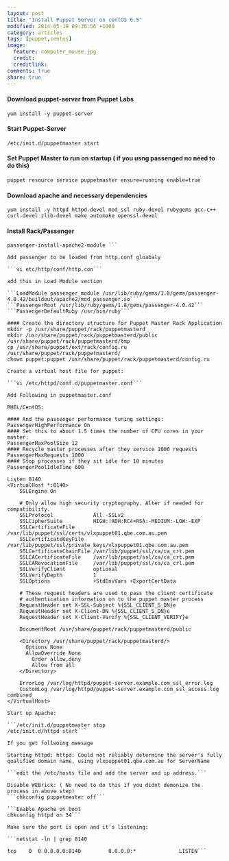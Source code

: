 ```yaml
---
layout: post
title: "Install Puppet Server on centOS 6.5"
modified: 2014-05-19 09:36:56 +1000
category: articles
tags: [puppet,centos]
image:
  feature: computer_mouse.jpg
  credit: 
  creditlink: 
comments: true
share: true
---
```


#### Download puppet-server from Puppet Labs
```yum install -y puppet-server```

#### Start Puppet-Server
```/etc/init.d/puppetmaster start```

#### Set Puppet Master to run on startup ( if you usng passenged no need to do this)
```puppet resource service puppetmaster ensure=running enable=true```

#### Download apache and necessary dependencies
```yum install -y httpd httpd-devel mod_ssl ruby-devel rubygems gcc-c++ curl-devel zlib-devel make automake openssl-devel```
 
#### Install Rack/Passenger
```gem install rack passenger
passenger-install-apache2-module ```

Add passenger to be loaded from http.conf gloabaly

```vi etc/http/conf/http.con```

add this in Load Module section

```LoadModule passenger_module /usr/lib/ruby/gems/1.8/gems/passenger-4.0.42/buildout/apache2/mod_passenger.so```
```PassengerRoot /usr/lib/ruby/gems/1.8/gems/passenger-4.0.42```
```PassengerDefaultRuby /usr/bin/ruby```
 
#### Create the directory structure for Puppet Master Rack Application
mkdir -p /usr/share/puppet/rack/puppetmasterd
mkdir /usr/share/puppet/rack/puppetmasterd/public /usr/share/puppet/rack/puppetmasterd/tmp
cp /usr/share/puppet/ext/rack/config.ru  /usr/share/puppet/rack/puppetmasterd/
chown puppet:puppet /usr/share/puppet/rack/puppetmasterd/config.ru

Create a virtual host file for puppet:

```vi /etc/httpd/conf.d/puppetmaster.conf```

Add Following in puppetmaster.conf

RHEL/CentOS:

#### And the passenger performance tuning settings:
PassengerHighPerformance On
#### Set this to about 1.5 times the number of CPU cores in your master:
PassengerMaxPoolSize 12
#### Recycle master processes after they service 1000 requests
PassengerMaxRequests 1000
#### Stop processes if they sit idle for 10 minutes
PassengerPoolIdleTime 600

Listen 8140
<VirtualHost *:8140>
    SSLEngine On

    # Only allow high security cryptography. Alter if needed for compatibility.
    SSLProtocol             All -SSLv2
    SSLCipherSuite          HIGH:!ADH:RC4+RSA:-MEDIUM:-LOW:-EXP
    SSLCertificateFile      /var/lib/puppet/ssl/certs/vlxpuppet01.qbe.com.au.pem
    SSLCertificateKeyFile   /var/lib/puppet/ssl/private_keys/vlxpuppet01.qbe.com.au.pem
    SSLCertificateChainFile /var/lib/puppet/ssl/ca/ca_crt.pem
    SSLCACertificateFile    /var/lib/puppet/ssl/ca/ca_crt.pem
    SSLCARevocationFile     /var/lib/puppet/ssl/ca/ca_crl.pem
    SSLVerifyClient         optional
    SSLVerifyDepth          1
    SSLOptions              +StdEnvVars +ExportCertData

    # These request headers are used to pass the client certificate
    # authentication information on to the puppet master process
    RequestHeader set X-SSL-Subject %{SSL_CLIENT_S_DN}e
    RequestHeader set X-Client-DN %{SSL_CLIENT_S_DN}e
    RequestHeader set X-Client-Verify %{SSL_CLIENT_VERIFY}e

    DocumentRoot /usr/share/puppet/rack/puppetmasterd/public

    <Directory /usr/share/puppet/rack/puppetmasterd/>
      Options None
      AllowOverride None
        Order allow,deny
        Allow from all
    </Directory>

    ErrorLog /var/log/httpd/puppet-server.example.com_ssl_error.log
    CustomLog /var/log/httpd/puppet-server.example.com_ssl_access.log combined
</VirtualHost>

Start up Apache:
 
```/etc/init.d/puppetmaster stop
/etc/init.d/httpd start```

If you get follwoing meesage

Starting httpd: httpd: Could not reliably determine the server's fully qualified domain name, using vlxpuppet01.qbe.com.au for ServerName

```edit the /etc/hosts file and add the server and ip address.```

Disable WEBrick: ( No need to do this if you didnt demonize the process in above step)
```chkconfig puppetmaster off```

```Enable Apache on boot
chkconfig httpd on 34```

Make sure the port is open and it’s listening:

```netstat -ln | grep 8140
 
tcp    0  0 0.0.0.0:8140         0.0.0.0:*              LISTEN```

